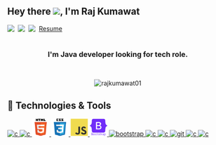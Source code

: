 ## Hey there <img src="https://github.com/TheDudeThatCode/TheDudeThatCode/blob/master/Assets/Hi.gif" width="29px">, I'm Raj Kumawat

<a href="https://www.linkedin.com/in/raj-kumawat/" target="_blank">
  <img align="left" width="24px" src="https://cdn.iconscout.com/icon/free/png-512/free-linkedin-162-498418.png?f=webp&w=256"/>
</a>
<a href="https://stackoverflow.com/users/14830104/rajkumawat" target="_blank">
  <img align="left" width="24px" src="https://cdn.iconscout.com/icon/free/png-512/free-stackoverflow-2-432547.png?f=webp&w=256"/>
</a>
<a href="https://leetcode.com/u/rajkumawat/" target="_blank">
  <img align="left" width="24px" src="https://cdn.iconscout.com/icon/free/png-512/free-leetcode-3521542-2944960.png?f=webp&w=256"/>
</a>
<!--
<a href="mailto:raj.s.kumawat01@gmail.com">
  <img align="left" width="26px" src="https://cdn.jsdelivr.net/npm/simple-icons@v3/icons/gmail.svg" />
</a>-->
<!-- <a href="https://dev.to/rajkumawat01">
  <img align="left" width="26px" src="https://cdn.jsdelivr.net/npm/simple-icons@v3/icons/dev-dot-to.svg" />
</a> -->
<a target="_blank" href="https://drive.google.com/file/d/1AoZh3fEqQDigHFyXK7LmpyUuztVYlky0/view?usp=sharing">Resume</a>



<br/>
<br/>
<h3 align="center">I'm Java developer looking for tech role.</h3>
<br/>



<p align="center"> <img src="https://komarev.com/ghpvc/?username=rajkumawat01" alt="rajkumawat01" /> </p>

## 🔧 Technologies & Tools 

<a href="#"> <img src="https://www.svgrepo.com/show/303388/java-4-logo.svg" alt="c" width="40" height="40"/> </a> 
<a href="#"> <img src="https://www.svgrepo.com/show/354380/spring-icon.svg" alt="c" width="40" height="40"/> </a> 
<a href="#"> <img src="https://raw.githubusercontent.com/devicons/devicon/master/icons/html5/html5-original-wordmark.svg" alt="html5" width="40" height="40"/> </a> 
<a href="#"> <img src="https://raw.githubusercontent.com/devicons/devicon/master/icons/css3/css3-original-wordmark.svg" alt="css3" width="40" height="40"/> </a>
<a href="#"> <img src="https://raw.githubusercontent.com/devicons/devicon/master/icons/javascript/javascript-original.svg" alt="javascript" width="40" height="40"/> </a>
<a href="#"> <img src="https://raw.githubusercontent.com/devicons/devicon/master/icons/bootstrap/bootstrap-plain-wordmark.svg" alt="bootstrap" width="40" height="40"/> </a> 
<a href="#"> <img src="https://cdn.worldvectorlogo.com/logos/angular-icon.svg" alt="bootstrap" width="40" height="40"/> </a> 
<a href="#"> <img src="https://www.svgrepo.com/show/303251/mysql-logo.svg" alt="c" width="40" height="40"/> </a> 
<a href="#"> <img src="https://uxwing.com/wp-content/themes/uxwing/download/web-app-development/h2-heading-rectangle-icon.png" alt="c" width="40" height="40"/> </a> 
<a href="#"> <img src="https://www.vectorlogo.zone/logos/git-scm/git-scm-icon.svg" alt="git" width="40" height="40"/> </a> 
<a href="#"> <img src="https://www.svgrepo.com/show/354202/postman-icon.svg" alt="c" width="40" height="40"/> </a>
<a href="#"> <img src="https://www.svgrepo.com/show/353906/intellij-idea.svg" alt="c" width="40" height="40"/> </a>

<p align="centre"> 
<!--
<a href="https://www.cprogramming.com/" target="_blank"> <img src="https://raw.githubusercontent.com/devicons/devicon/master/icons/c/c-original.svg" alt="c" width="40" height="40"/> </a> 
<a href="https://www.w3schools.com/cpp/" target="_blank"> <img src="https://raw.githubusercontent.com/devicons/devicon/master/icons/cplusplus/cplusplus-original.svg" alt="cplusplus" width="40" height="40"/> </a> 
<a href="https://www.python.org" target="_blank"> <img src="https://raw.githubusercontent.com/devicons/devicon/master/icons/python/python-original.svg" alt="python" width="40" height="40"/> </a> 
-->

<!--
## &#x1f4c8; GitHub Stats-->
<!--
[![rajkumawat's github streak](https://github-readme-streak-stats.herokuapp.com/?user=rajkumawat01&theme=blue-green)](https://github.com/rajkumawat01/github-readme-streak-stats)

![rajkumawat's GitHub stats](https://github-readme-stats.vercel.app/api?username=rajkumawat01&show_icons=true&theme=chartreuse-dark)-->
<!--
<p align="center">
  <img width="48%" src="https://github-readme-stats.vercel.app/api?username=rajkumawat01&show_icons=true&theme=chartreuse-dark" />
  <img width="48%" src="https://github-readme-streak-stats.herokuapp.com/?user=rajkumawat01&theme=blue-green" />
</p>
-->
<!--
[![rajkumawat's github activity graph](https://activity-graph.herokuapp.com/graph?username=rajkumawat01&theme=react-dark)](https://github.com/rajkumawat01)

<p align="center">
  <img src="https://github-readme-stats.vercel.app/api/top-langs/?username=rajkumawat01&theme=tokyonight" align="center" />
</p>-->
